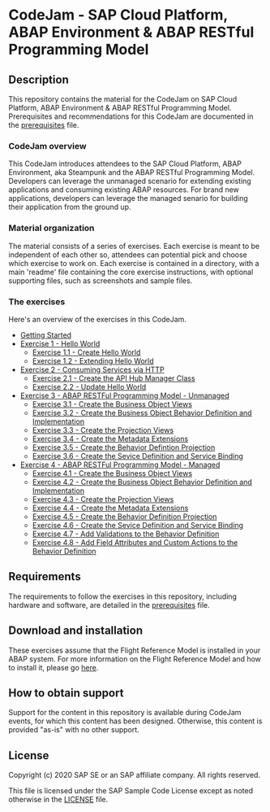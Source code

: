 # CodeJam - SAP Cloud Platform, ABAP Environment & ABAP RESTful Programming Model

## Description

This repository contains the material for the CodeJam on SAP Cloud Platform, ABAP Environment & ABAP RESTful Programming Model. Prerequisites and recommendations for this CodeJam are documented in the [prerequisites](prerequisites.md) file.

### CodeJam overview

This CodeJam introduces attendees to the SAP Cloud Platform, ABAP Environment, aka Steampunk and the ABAP RESTful Programming Model. Developers can leverage the unmanaged scenario for extending existing applications and consuming existing ABAP resources. For brand new applications, developers can leverage the managed senario for building their application from the ground up.

### Material organization

The material consists of a series of exercises. Each exercise is meant to be independent of each other so, attendees can potential pick and choose which exercise to work on.  Each exercise is contained in a directory, with a main 'readme' file containing the core exercise instructions, with optional supporting files, such as screenshots and sample files.

<!---### Following the exercises

During the CodeJam you will complete each exercise one at a time. At the end of each exercise there are questions; these are designed to help you think about the content just covered, and are to be discussed with the entire CodeJam class, led by the instructor, when everyone has finished that exercise.

If you finish an exercise early, please resist the temptation to continue with the next one. Instead, explore what you've just done and see if you can find out more about the subject that was covered. That way we all stay on track together and can benefit from some reflection via the questions (and answers).
-->

### The exercises

Here's an overview of the exercises in this CodeJam.

- [Getting Started](exercises/ex0/)
- [Exercise 1 - Hello World](exercises/ex1/)
    - [Exercise 1.1 - Create Hello World](exercises/ex1#exercise-11-creating-hello-world)
    - [Exercise 1.2 - Extending Hello World](exercises/ex1#exercise-12-extending-hello-world)
- [Exercise 2 - Consuming Services via HTTP](exercises/ex2/)
   - [Exercise 2.1 - Create the API Hub Manager Class](exercises/ex2#exercise-21-create-the-api-hub-manager-class)
    - [Exercise 2.2 - Update Hello World](exercises/ex2#exercise-22-update-hello-world)
- [Exercise 3 - ABAP RESTFul Programming Model - Unmanaged](exercises/ex3/)
    - [Exercise 3.1 - Create the Business Object Views](exercises/ex3#exercise-31-create-the-business-objects-views)
    - [Exercise 3.2 - Create the Business Object Behavior Definition and Implementation](exercises/ex3#exercise-32-create-the-business-object-behavior-definition-and-implementation)
    - [Exercise 3.3 - Create the Projection Views](exercises/ex3#exercise-33-create-the-projection-views)
    - [Exercise 3.4 - Create the Metadata Extensions](exercises/ex3#exercise-34-create-the-metadata-extensions)
    - [Exercise 3.5 - Create the Behavior Defintion Projection](exercises/ex3#exercise-35-create-the-behavior-definition-projection)
    - [Exercise 3.6 - Create the Sevice Definition and Service Binding](exercises/ex3#exercise-36-create-the-service-definition-and-service-binding)
- [Exercise 4 - ABAP RESTFul Programming Model - Managed](exercises/ex4/)
    - [Exercise 4.1 - Create the Business Object Views](exercises/ex4#exercise-41-create-the-business-objects-views)
    - [Exercise 4.2 - Create the Business Object Behavior Definition and Implementation](exercises/ex4#exercise-42-create-the-business-object-behavior-definition-and-implementation)
    - [Exercise 4.3 - Create the Projection Views](exercises/ex4#exercise-43-create-the-projection-views)
    - [Exercise 4.4 - Create the Metadata Extensions](exercises/ex4#exercise-44-create-the-metadata-extensions)
    - [Exercise 4.5 - Create the Behavior Definition Projection](exercises/ex4#exercise-45-create-the-behavior-definition-projection)
    - [Exercise 4.6 - Create the Sevice Definition and Service Binding](exercises/ex4#exercise-46-create-the-service-definition-and-service-binding)
    - [Exercise 4.7 - Add Validations to the Behavior Definition](exercises/ex4#exercise-47-add-validations-to-the-behavior-definition)
    - [Exercise 4.8 - Add Field Attributes and Custom Actions to the Behavior Definition](exercises/ex4#exercise-48-add-field-attributes-and-custom-actions-to-the-behavior-definition)



<!---
### Feedback

At the end of this CodeJam, we would be really grateful if you could spend a minute providing us with your thoughts in this [feedback form](link). Thank you.

-->

## Requirements

The requirements to follow the exercises in this repository, including hardware and software, are detailed in the [prerequisites](prerequisites.md) file.


## Download and installation

These exercises assume that the Flight Reference Model is installed in your ABAP system. For more information on the Flight Reference Model and how to install it, please go [here](https://github.com/SAP-samples/abap-platform-refscen-flight/blob/master/README.md). 


## How to obtain support

Support for the content in this repository is available during CodeJam events, for which this content has been designed. Otherwise, this content is provided "as-is" with no other support.

## License

Copyright (c) 2020 SAP SE or an SAP affiliate company. All rights reserved.

This file is licensed under the SAP Sample Code License except as noted otherwise in the [LICENSE](LICENSE) file.